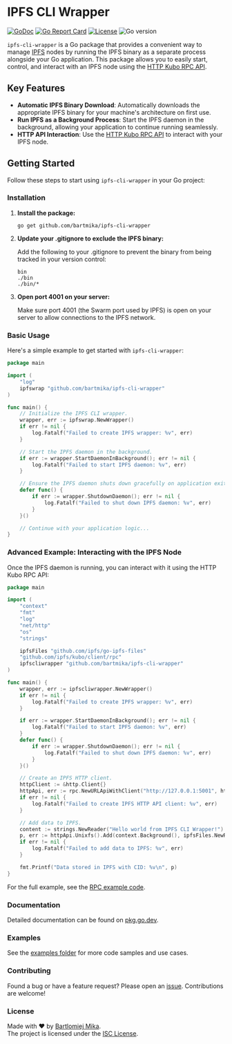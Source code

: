 # IPFS CLI Wrapper

[![GoDoc](https://godoc.org/github.com/gomarkdown/markdown?status.svg)](https://pkg.go.dev/github.com/bartmika/ipfs-cli-wrapper)
[![Go Report Card](https://goreportcard.com/badge/github.com/bartmika/ipfs-cli-wrapper)](https://goreportcard.com/report/github.com/bartmika/ipfs-cli-wrapper)
[![License](https://img.shields.io/github/license/bartmika/ipfs-cli-wrapper)](https://github.com/bartmika/ipfs-cli-wrapper/blob/master/LICENSE)
![Go version](https://img.shields.io/github/go-mod/go-version/bartmika/ipfs-cli-wrapper)

`ipfs-cli-wrapper` is a Go package that provides a convenient way to manage [IPFS](https://github.com/ipfs/kubo) nodes by running the IPFS binary as a separate process alongside your Go application. This package allows you to easily start, control, and interact with an IPFS node using the [HTTP Kubo RPC API](https://docs.ipfs.tech/reference/kubo/rpc/).

## Key Features

- **Automatic IPFS Binary Download**: Automatically downloads the appropriate IPFS binary for your machine's architecture on first use.
- **Run IPFS as a Background Process**: Start the IPFS daemon in the background, allowing your application to continue running seamlessly.
- **HTTP API Interaction**: Use the [HTTP Kubo RPC API](https://docs.ipfs.tech/reference/kubo/rpc/) to interact with your IPFS node.

## Getting Started

Follow these steps to start using `ipfs-cli-wrapper` in your Go project:

### Installation

1. **Install the package:**

   ```shell
   go get github.com/bartmika/ipfs-cli-wrapper

2. **Update your .gitignore to exclude the IPFS binary:**

   Add the following to your .gitignore to prevent the binary from being tracked in your version control:

   ```shell
   bin
   ./bin
   ./bin/*
   ```

3. **Open port 4001 on your server:**

   Make sure port 4001 (the Swarm port used by IPFS) is open on your server to allow connections to the IPFS network.

### Basic Usage
Here's a simple example to get started with `ipfs-cli-wrapper`:

```go
package main

import (
    "log"
    ipfswrap "github.com/bartmika/ipfs-cli-wrapper"
)

func main() {
    // Initialize the IPFS CLI wrapper.
    wrapper, err := ipfswrap.NewWrapper()
    if err != nil {
        log.Fatalf("Failed to create IPFS wrapper: %v", err)
    }

    // Start the IPFS daemon in the background.
    if err := wrapper.StartDaemonInBackground(); err != nil {
        log.Fatalf("Failed to start IPFS daemon: %v", err)
    }

    // Ensure the IPFS daemon shuts down gracefully on application exit.
    defer func() {
        if err := wrapper.ShutdownDaemon(); err != nil {
            log.Fatalf("Failed to shut down IPFS daemon: %v", err)
        }
    }()

    // Continue with your application logic...
}
```

### Advanced Example: Interacting with the IPFS Node
Once the IPFS daemon is running, you can interact with it using the HTTP Kubo RPC API:

```go
package main

import (
    "context"
    "fmt"
    "log"
    "net/http"
    "os"
    "strings"

    ipfsFiles "github.com/ipfs/go-ipfs-files"
    "github.com/ipfs/kubo/client/rpc"
    ipfscliwrapper "github.com/bartmika/ipfs-cli-wrapper"
)

func main() {
    wrapper, err := ipfscliwrapper.NewWrapper()
    if err != nil {
        log.Fatalf("Failed to create IPFS wrapper: %v", err)
    }

    if err := wrapper.StartDaemonInBackground(); err != nil {
        log.Fatalf("Failed to start IPFS daemon: %v", err)
    }
    defer func() {
        if err := wrapper.ShutdownDaemon(); err != nil {
            log.Fatalf("Failed to shut down IPFS daemon: %v", err)
        }
    }()

    // Create an IPFS HTTP client.
    httpClient := &http.Client{}
    httpApi, err := rpc.NewURLApiWithClient("http://127.0.0.1:5001", httpClient)
    if err != nil {
        log.Fatalf("Failed to create IPFS HTTP API client: %v", err)
    }

    // Add data to IPFS.
    content := strings.NewReader("Hello world from IPFS CLI Wrapper!")
    p, err := httpApi.Unixfs().Add(context.Background(), ipfsFiles.NewReaderFile(content))
    if err != nil {
        log.Fatalf("Failed to add data to IPFS: %v", err)
    }

    fmt.Printf("Data stored in IPFS with CID: %v\n", p)
}
```

For the full example, see the [RPC example code](https://github.com/bartmika/ipfs-cli-wrapper/blob/main/examples/rpc/main.go).

### Documentation
Detailed documentation can be found on [pkg.go.dev](https://pkg.go.dev/github.com/bartmika/ipfs-cli-wrapper).

### Examples
See the [examples folder](https://github.com/bartmika/ipfs-cli-wrapper/tree/main/examples) for more code samples and use cases.

### Contributing
Found a bug or have a feature request? Please open an [issue](https://github.com/bartmika/ipfs-cli-wrapper/issues). Contributions are welcome!

### License
Made with ❤️ by [Bartlomiej Mika](https://bartlomiejmika.com).   
The project is licensed under the [ISC License](LICENSE).
